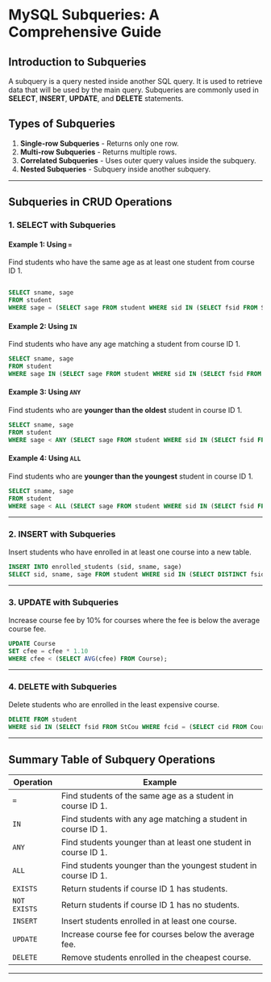 # **MySQL Subqueries: A Comprehensive Guide**

## **Introduction to Subqueries**
A subquery is a query nested inside another SQL query. It is used to retrieve data that will be used by the main query. Subqueries are commonly used in **SELECT**, **INSERT**, **UPDATE**, and **DELETE** statements.

## **Types of Subqueries**
1. **Single-row Subqueries** - Returns only one row.
2. **Multi-row Subqueries** - Returns multiple rows.
3. **Correlated Subqueries** - Uses outer query values inside the subquery.
4. **Nested Subqueries** - Subquery inside another subquery.

---
## **Subqueries in CRUD Operations**

### **1. SELECT with Subqueries**
#### Example 1: Using `=`
Find students who have the same age as at least one student from course ID 1.
```sql

SELECT sname, sage
FROM student
WHERE sage = (SELECT sage FROM student WHERE sid IN (SELECT fsid FROM StCou WHERE fcid = 1));

```
#### Example 2: Using `IN`
Find students who have any age matching a student from course ID 1.
```sql
SELECT sname, sage
FROM student
WHERE sage IN (SELECT sage FROM student WHERE sid IN (SELECT fsid FROM StCou WHERE fcid = 1));
```
#### Example 3: Using `ANY`
Find students who are **younger than the oldest** student in course ID 1.
```sql
SELECT sname, sage
FROM student
WHERE sage < ANY (SELECT sage FROM student WHERE sid IN (SELECT fsid FROM StCou WHERE fcid = 1));
```
#### Example 4: Using `ALL`
Find students who are **younger than the youngest** student in course ID 1.
```sql
SELECT sname, sage
FROM student
WHERE sage < ALL (SELECT sage FROM student WHERE sid IN (SELECT fsid FROM StCou WHERE fcid = 2));
```

---
### **2. INSERT with Subqueries**
Insert students who have enrolled in at least one course into a new table.
```sql
INSERT INTO enrolled_students (sid, sname, sage)
SELECT sid, sname, sage FROM student WHERE sid IN (SELECT DISTINCT fsid FROM StCou);
```

---
### **3. UPDATE with Subqueries**
Increase course fee by 10% for courses where the fee is below the average course fee.
```sql
UPDATE Course
SET cfee = cfee * 1.10
WHERE cfee < (SELECT AVG(cfee) FROM Course);
```

---
### **4. DELETE with Subqueries**
Delete students who are enrolled in the least expensive course.
```sql
DELETE FROM student
WHERE sid IN (SELECT fsid FROM StCou WHERE fcid = (SELECT cid FROM Course ORDER BY cfee ASC LIMIT 1));
```

---
## **Summary Table of Subquery Operations**
| Operation | Example |
|-----------|------------|
| `=` | Find students of the same age as a student in course ID 1. |
| `IN` | Find students with any age matching a student in course ID 1. |
| `ANY` | Find students younger than at least one student in course ID 1. |
| `ALL` | Find students younger than the youngest student in course ID 1. |
| `EXISTS` | Return students if course ID 1 has students. |
| `NOT EXISTS` | Return students if course ID 1 has no students. |
| `INSERT` | Insert students enrolled in at least one course. |
| `UPDATE` | Increase course fee for courses below the average fee. |
| `DELETE` | Remove students enrolled in the cheapest course. |

---

